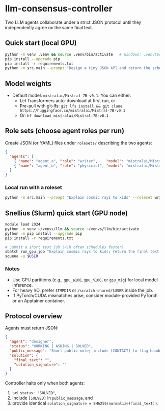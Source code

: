 # llm-consensus-controller

Two LLM agents collaborate under a strict JSON protocol until they independently agree on the same final text.

## Quick start (local GPU)
```bash
python -m venv .venv && source .venv/bin/activate   # Windows: .venv\Scripts\activate
pip install --upgrade pip
pip install -r requirements.txt
python -m src.main --prompt "Design a tiny JSON API and return the schema."
```

## Model weights
- Default model: `mistralai/Mistral-7B-v0.1`. You can either:
  - Let Transformers auto-download at first run, or
  - Pre-pull with git-lfs: `git lfs install && git clone https://huggingface.co/mistralai/Mistral-7B-v0.1`
  - Or: `hf download mistralai/Mistral-7B-v0.1`

## Role sets (choose agent roles per run)
Create JSON (or YAML) files under `rolesets/` describing the two agents:

```json
{
  "agents": [
    { "name": "agent_a", "role": "writer",    "model": "mistralai/Mistral-7B-v0.1" },
    { "name": "agent_b", "role": "physicist", "model": "mistralai/Mistral-7B-v0.1" }
  ]
}
```

### Local run with a roleset
```bash
python -m src.main --prompt "Explain cosmic rays to kids" --roleset writer_physicist
```

## Snellius (Slurm) quick start (GPU node)
```bash
module load 2024
python -m venv ~/venvs/llm && source ~/venvs/llm/bin/activate
python -m pip install --upgrade pip
pip install -r requirements.txt

# Submit a short test job (<1h often schedules faster)
sbatch run_gpu.job "Explain cosmic rays to kids; return the final text only." writer_physicist
squeue -u $USER
```

### Notes
- Use GPU partitions (e.g., `gpu_a100`, `gpu_h100`, or `gpu_mig`) for local model inference.
- For heavy I/O, prefer `$TMPDIR` or `/scratch-shared/$USER` inside the job.
- If PyTorch/CUDA mismatches arise, consider module-provided PyTorch or an Apptainer container.

## Protocol overview
Agents must return JSON:
```json
{
  "agent": "designer",
  "status": "WORKING | ASKING | SOLVED",
  "public_message": "Short public note; include [CONTACT] to flag handoff; include [SOLVED] when done.",
  "solution": {
    "final_text": "",
    "solution_signature": ""
  }
}
```
Controller halts only when both agents:
1) set `status: "SOLVED"`,
2) include `[SOLVED]` in `public_message`, and
3) provide identical `solution_signature = SHA256(normalize(final_text))`.
